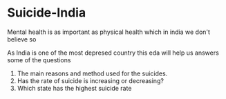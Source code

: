 # Suicide-India

Mental health is as important as physical health which in india we don't believe so 


As India is one of the most depresed country this eda will help us answers some of the questions 
1) The main reasons and method used for the suicides.
2) Has the rate of suicide is increasing or decreasing?
3) Which state has the highest suicide rate

